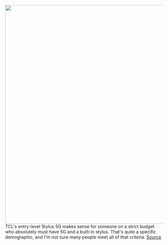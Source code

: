 <img src='https://cdn.vox-cdn.com/thumbor/IdWYaqM1c0Q39p3QEgL9jj099sg=/0x0:2040x1360/1200x675/filters:focal(907x527:1233x853)/cdn.vox-cdn.com/uploads/chorus_image/image/70987372/ajohnson_220609_5282_0004.0.jpg' width='700px' /><br/>
TCL's entry-level Stylus 5G makes sense for someone on a strict budget who absolutely must have 5G and a built-in stylus. That's quite a specific demographic, and I'm not sure many people meet all of that criteria.
<a href='https://www.theverge.com/23171741/tcl-stylus-5g-review-price-specs-screen-battery'> Source <a/>